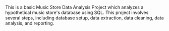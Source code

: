 This is a basic Music Store Data Analysis Project which analyzes a hypothetical music store's database using SQL.
This project involves several steps, including database setup, data extraction, data cleaning, data analysis, and reporting.
